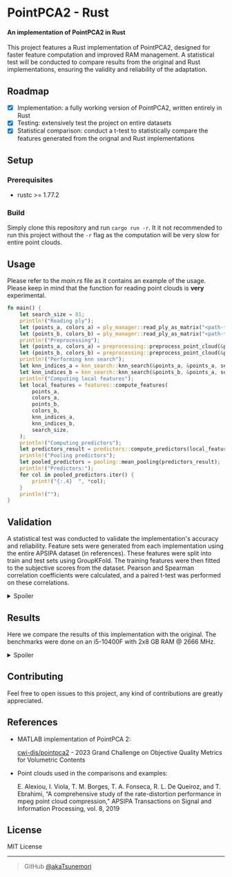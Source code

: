 # PointPCA2 - Rust
#### An implementation of PointPCA2 in Rust

This project features a Rust implementation of PointPCA2, designed for faster feature computation and improved RAM management. A statistical test will be conducted to compare results from the original and Rust implementations, ensuring the validity and reliability of the adaptation.

## Roadmap
- [x] Implementation: a fully working version of PointPCA2, written entirely in Rust
- [x] Testing: extensively test the project on entire datasets
- [x] Statistical comparison: conduct a t-test to statistically compare the features generated from the orignal and Rust implementations

## Setup

### Prerequisites
- rustc >= 1.77.2

### Build
Simply clone this repository and run ```cargo run -r```. It it not recommended to run this project without the ```-r``` flag as the computation will be very slow for entire point clouds.

## Usage
Please refer to the *main.rs* file as it contains an example of the usage. Please keep in mind that the function for reading point clouds is **very** experimental.

```rust
fn main() {
    let search_size = 81;
    println!("Reading ply");
    let (points_a, colors_a) = ply_manager::read_ply_as_matrix("<path-to-reference>");
    let (points_b, colors_b) = ply_manager::read_ply_as_matrix("<path-to-test>");
    println!("Preprocessing");
    let (points_a, colors_a) = preprocessing::preprocess_point_cloud(&points_a, &colors_a);
    let (points_b, colors_b) = preprocessing::preprocess_point_cloud(&points_b, &colors_b);
    println!("Performing knn search");
    let knn_indices_a = knn_search::knn_search(&points_a, &points_a, search_size);
    let knn_indices_b = knn_search::knn_search(&points_b, &points_a, search_size);
    println!("Computing local features");
    let local_features = features::compute_features(
        points_a,
        colors_a,
        points_b,
        colors_b,
        knn_indices_a,
        knn_indices_b,
        search_size,
    );
    println!("Computing predictors");
    let predictors_result = predictors::compute_predictors(local_features);
    println!("Pooling predictors");
    let pooled_predictors = pooling::mean_pooling(predictors_result);
    println!("Predictors:");
    for col in pooled_predictors.iter() {
        print!("{:.4}  ", *col);
    }
    println!("");
}
```

## Validation
A statistical test was conducted to validate the implementation's accuracy and reliability. Feature sets were generated from each implementation using the entire APSIPA dataset (in references). These features were split into train and test sets using GroupKFold. The training features were then fitted to the subjective scores from the dataset. Pearson and Spearman correlation coefficients were calculated, and a paired t-test was performed on these correlations.

<details>
    <summary>Spoiler</summary>
<br>

| Model                         | p-value (Pearson) | p_value ≤ 0.01 (Pearson) | p-value (Spearman) | p_value ≤ 0.01 (Spearman) |
|-------------------------------|-------------------|--------------------------|--------------------|---------------------------|
| AdaBoostRegressor             | 0.4210            | False                    | 0.8808             | False                     |
| BaggingRegressor              | 0.7514            | False                    | 0.4436             | False                     |
| BayesianRidge                 | 0.1318            | False                    | 0.3303             | False                     |
| DecisionTreeRegressor         | 0.1976            | False                    | 0.1866             | False                     |
| DummyRegressor                | 0.6403            | False                    | 0.9046             | False                     |
| ElasticNet                    | 0.3223            | False                    | 0.3739             | False                     |
| ElasticNetCV                  | 0.3623            | False                    | 0.4909             | False                     |
| ExtraTreeRegressor            | 0.2277            | False                    | 0.3122             | False                     |
| ExtraTreesRegressor           | 0.7542            | False                    | 0.6817             | False                     |
| GammaRegressor                | 0.1196            | False                    | 0.1509             | False                     |
| GaussianProcessRegressor      | 0.9874            | False                    | 0.4165             | False                     |
| GradientBoostingRegressor     | 0.1104            | False                    | 0.1352             | False                     |
| HistGradientBoostingRegressor | 0.5579            | False                    | 0.1804             | False                     |
| HuberRegressor                | 0.5208            | False                    | 0.4355             | False                     |
| KNeighborsRegressor           | 0.1265            | False                    | 0.3974             | False                     |
| KernelRidge                   | 0.0421            | False                    | 0.3320             | False                     |
| LGBMRegressor                 | 0.8185            | False                    | 0.7405             | False                     |
| Lars                          | 0.7545            | False                    | 0.7839             | False                     |
| LarsCV                        | 0.3513            | False                    | 0.4446             | False                     |
| Lasso                         | 0.5445            | False                    | 0.2102             | False                     |
| LassoCV                       | 0.1529            | False                    | 0.8765             | False                     |
| LassoLars                     | 0.5457            | False                    | 0.3739             | False                     |
| LassoLarsCV                   | 0.0369            | False                    | 0.4682             | False                     |
| LassoLarsIC                   | 0.3857            | False                    | 0.4887             | False                     |
| LinearRegression              | 0.1857            | False                    | 0.2774             | False                     |
| LinearSVR                     | 0.2481            | False                    | 0.3309             | False                     |
| MLPRegressor                  | 0.7577            | False                    | 0.3559             | False                     |
| NuSVR                         | 0.2313            | False                    | 0.2034             | False                     |
| OrthogonalMatchingPursuit     | 0.7615            | False                    | 0.2895             | False                     |
| OrthogonalMatchingPursuitCV   | 0.8359            | False                    | 0.2587             | False                     |
| PassiveAggressiveRegressor    | 0.3338            | False                    | 0.2266             | False                     |
| PoissonRegressor              | 0.3404            | False                    | 0.5764             | False                     |
| RANSACRegressor               | 0.7373            | False                    | 0.4991             | False                     |
| RandomForestRegressor         | 0.6660            | False                    | 0.6551             | False                     |
| Ridge                         | 0.0421            | False                    | 0.3320             | False                     |
| RidgeCV                       | 0.5513            | False                    | 0.4815             | False                     |
| SGDRegressor                  | 0.7422            | False                    | 0.4762             | False                     |
| SVR                           | 0.1223            | False                    | 0.1778             | False                     |
| TransformedTargetRegressor    | 0.1857            | False                    | 0.2774             | False                     |
| TweedieRegressor              | 0.9460            | False                    | 0.9126             | False                     |
| XGBRegressor                  | 0.8657            | False                    | 0.6529             | False                     |

*P-values rounded to 4 decimal places to improve readability.*

</details>

## Results
Here we compare the results of this implementation with the original. The benchmarks were done on an i5-10400F with 2x8 GB RAM @ 2666 MHz.

<details>
    <summary>Spoiler</summary>
Firstly, we can compare the average time taken for the computation of features for an entire dataset.
<br><br>

| Implementation | Average time taken (seconds) |
|----------------|------------------------------|
| MATLAB         | 140.1177001453079            |
| pointpca2-rs   | 7.261543959379196            |

We can also calculate the absolute differences between corresponding features and then determine the maximum absolute difference. Additionally, we can compute the standard deviation of these absolute differences and find the highest standard deviation among them.

| Maximum absolute difference | Maximum standard deviation |
|-----------------------------|----------------------------|
| 0.11058533454473118         | 0.027662647255776825       |

Finally, we compare the correlation indices, splitting the dataset and fitting the features similarly to the previous section.

<img src="https://i.imgur.com/td9a2wp.png">
</details>

## Contributing
Feel free to open issues to this project, any kind of contributions are greatly appreciated.

## References
- MATLAB implementation of PointPCA 2:

  [cwi-dis/pointpca2](https://github.com/cwi-dis/pointpca2/) - 2023 Grand Challenge on Objective Quality Metrics for Volumetric Contents
- Point clouds used in the comparisons and examples:

  E. Alexiou, I. Viola, T. M. Borges, T. A. Fonseca, R. L. De Queiroz, and T. Ebrahimi, “A comprehensive study of the rate-distortion performance in mpeg point cloud compression,” APSIPA Transactions on Signal and Information Processing, vol. 8, 2019

## License
MIT License

---

> GitHub [@akaTsunemori](https://github.com/akaTsunemori)

